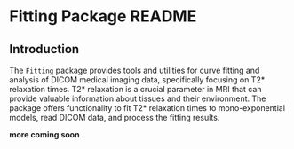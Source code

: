 # Fitting Package README

## Introduction

The `Fitting` package provides tools and utilities for curve fitting and analysis of DICOM medical imaging data, specifically focusing on T2* relaxation times. T2* relaxation is a crucial parameter in MRI that can provide valuable information about tissues and their environment. The package offers functionality to fit T2* relaxation times to mono-exponential models, read DICOM data, and process the fitting results.


**more coming soon**
